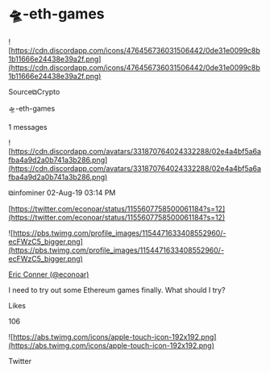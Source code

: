 # 🛸-eth-games

![https://cdn.discordapp.com/icons/476456736031506442/0de31e0099c8b1b11666e24438e39a2f.png](https://cdn.discordapp.com/icons/476456736031506442/0de31e0099c8b1b11666e24438e39a2f.png)

Source⧉Crypto

🛸-eth-games

1 messages

![https://cdn.discordapp.com/avatars/331870764024332288/02e4a4bf5a6afba4a9d2a0b741a3b286.png](https://cdn.discordapp.com/avatars/331870764024332288/02e4a4bf5a6afba4a9d2a0b741a3b286.png)

⧉infominer 02-Aug-19 03:14 PM

[https://twitter.com/econoar/status/1155607758500061184?s=12](https://twitter.com/econoar/status/1155607758500061184?s=12)

![https://pbs.twimg.com/profile_images/1154471633408552960/-ecFWzC5_bigger.png](https://pbs.twimg.com/profile_images/1154471633408552960/-ecFWzC5_bigger.png)

[Eric Conner (@econoar)](https://twitter.com/econoar)

I need to try out some Ethereum games finally. What should I try?

Likes

106

![https://abs.twimg.com/icons/apple-touch-icon-192x192.png](https://abs.twimg.com/icons/apple-touch-icon-192x192.png)

Twitter